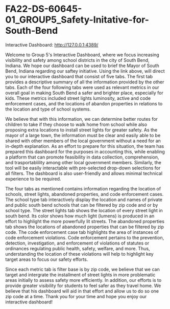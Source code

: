 # FA22-DS-60645-01_GROUP5_Safety-Initative-for-South-Bend

Interactive Dashboard: http://127.0.0.1:4389/

Welcome to Group 5's Interactive Dashboard, where we focus increasing visibility and safety among school districts in the city of South Bend, Indiana. We hope our dashboard can be used to brief the Mayor of South Bend, Indiana regarding our saftey initiative. Using the link above, will direct you to our interactive dashboard that consist of five tabs. The first tab provides a descriptive summary of all the information provided by the other tabs. Each of the four following tabs were used as relevant metrics in our overall goal in making South Bend a safer and brighter place, especially for kids. These metrics included street lights luminosity, active and code enforcement cases, and the locations of abandon properties in relations to the location and type of school systems. 

We believe that with this information, we can determine better routes for children to take if they choose to walk home from school while also proposing extra locations to install street lights for greater safety. As the mayor of a large town, the information must be clear and easily able to be shared with other members of the local government without a need for an in-depth explanation. As an effort to prepare for this situation, the team has prepared this dashboard for the purposes in accounting this, while enabling a platform that can promote feasibility in data collection, comprehension, and trasportablility among other local government members. Similarly, the tool will be easily interactable with pre-selected drop-down selections for all filters. The dashboard is also user-friendly and allows minimal technical experience to be required.

The four tabs as mentioned contains information regarding the location of schools, street lights, abandoned properties, and code enforcement cases. The school type tab interactively display the location and names of private and public south bend schools that can be filtered by zip code and or by school type. The street lights tab shows the location of every street light in south bend. Its color shows how much light (lumens) is produced in an effort to highlight the more powerfully lit streets. The abandoned properties tab shows the locations of abandoned properties that can be filtered by zip code. The code enforcement case tab highlights the area of instances of code enforcement violations. Code enforcement pertains to the prevention, detection, investigation, and enforcement of violations of statutes or ordinances regulating public health, safety, welfare, and more. Thus, understanding the location of these violations will help to highlight key target areas to focus our safety efforts. 

Since each metric tab is filter base is by zip code, we believe that we can target and intergrate  the installment of street lights in more problematic areas initially to assess safety more efficiently. In addition, our efforts is to provide greater visibility for students to feel safer as they travel home. We believe that his dashboard will aid in that effort and allow us to do so one zip code at a time. Thank you for your time and hope you enjoy our interactive dashboard!
